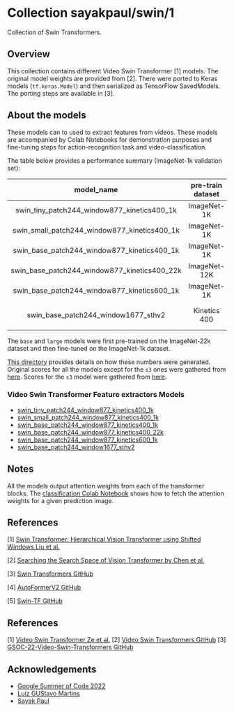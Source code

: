 # Collection sayakpaul/swin/1

Collection of Swin Transformers.


<!-- task: video-feature-extraction -->

## Overview

This collection contains different Video Swin Transformer [1] models. The original model weights are provided from [2]. There were ported to Keras models
(`tf.keras.Model`) and then serialized as TensorFlow SavedModels. The porting steps are available in [3].


## About the models

These models can to used to extract features from videos. These models are accompanied by
Colab Notebooks for demonstration purposes and fine-tuning steps for action-recognition task and video-classification. 

The table below provides a performance summary (ImageNet-1k validation set):

| model_name                                     |   pre-train dataset |   fine-tune dataset   |   acc@1(%) |  acc@5(%) |
|:----------------------------------------------:|:-------------------:|:---------------------:|:----------:|----------:|
| swin_tiny_patch244_window877_kinetics400_1k    |    ImageNet-1K      | Kinetics 400(1k       |       78.8 |      93.6 |
| swin_small_patch244_window877_kinetics400_1k   |    ImageNet-1K      | Kinetics 400(1k)      |       80.6 |      94.5 |
| swin_base_patch244_window877_kinetics400_1k    |    ImageNet-1K      | Kinetics 400(1k)      |       80.6 |      96.6 |
| swin_base_patch244_window877_kinetics400_22k   |    ImageNet-12K     | Kinetics 400(1k)      |       82.7 |      95.5 |
| swin_base_patch244_window877_kinetics600_1k    |    ImageNet-1K      | Kinetics 600(1k)      |       84.0 |      96.5 |
| swin_base_patch244_window1677_sthv2            |    Kinetics 400     | Something-Something V2|       69.6 |      92.7 |


The `base` and `large` models were first pre-trained on the ImageNet-22k dataset and then fine-tuned
on the ImageNet-1k dataset.

[This directory](https://github.com/sayakpaul/swin-transformers-tf/tree/main/in1k-eval) provides details
on how these numbers were generated. Original scores for all the models except for the `s3` ones were
gathered from [here](https://github.com/microsoft/Swin-Transformer/blob/main/get_started.md). Scores
for the `s3` model were gathered from [here](https://github.com/microsoft/Cream/tree/main/AutoFormerV2#model-zoo).




### Video Swin Transformer Feature extractors Models

* [swin_tiny_patch244_window877_kinetics400_1k](https://tfhub.dev/shoaib6174/swin_tiny_patch244_window877_kinetics400_1k)
* [swin_small_patch244_window877_kinetics400_1k](https://tfhub.dev/shoaib6174/swin_small_patch244_window877_kinetics400_1k)
* [swin_base_patch244_window877_kinetics400_1k](https://tfhub.dev/shoaib6174/swin_base_patch244_window877_kinetics400_1k)
* [swin_base_patch244_window877_kinetics400_22k](https://tfhub.dev/shoaib6174/swin_base_patch244_window877_kinetics400_22k)
* [swin_base_patch244_window877_kinetics600_1k](https://tfhub.dev/shoaib6174/swin_base_patch244_window877_kinetics600_1k)
* [swin_base_patch244_window1677_sthv2](https://tfhub.dev/shoaib6174/swin_base_patch244_window1677_sthv2)



## Notes

All the models output attention weights from each of the transformer blocks. The [classification Colab Notebook](https://colab.research.google.com/github/sayakpaul/swin-transformers-tf/blob/main/notebooks/classification.ipynb) shows how to fetch the attention weights for a given prediction image. 


## References

[1] [Swin Transformer: Hierarchical Vision Transformer using Shifted Windows Liu et al.](https://arxiv.org/abs/2103.14030)

[2] [Searching the Search Space of Vision Transformer by Chen et al.](https://arxiv.org/abs/2111.14725)

[3] [Swin Transformers GitHub](https://github.com/microsoft/Swin-Transformer)

[4] [AutoFormerV2 GitHub](https://github.com/silent-chen/AutoFormerV2-model-zoo)

[5] [Swin-TF GitHub](https://github.com/sayakpaul/swin-transformers-tf)



## References
[1] [Video Swin Transformer Ze et al.](https://arxiv.org/abs/2106.13230)
[2] [Video Swin Transformers GitHub](https://github.com/SwinTransformer/Video-Swin-Transformerr)
[3] [GSOC-22-Video-Swin-Transformers GitHub](https://github.com/shoaib6174/GSOC-22-Video-Swin-Transformers)

## Acknowledgements
* [Google Summer of Code 2022](https://summerofcode.withgoogle.com/)
* [Luiz GUStavo Martins](https://www.linkedin.com/in/luiz-gustavo-martins-64ab5891/)
* [Sayak Paul](https://www.linkedin.com/in/sayak-paul/)
